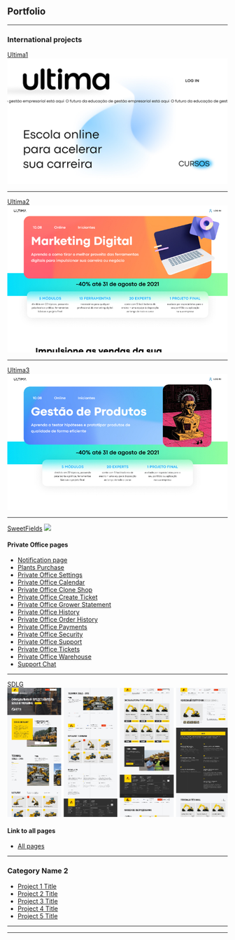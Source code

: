 ## Portfolio

---

### International projects
[Ultima1](https://bndnt.github.io/ultimamain01/) 
<img src="images/ultimamain.jpg?raw=true"/>

---
[Ultima2](https://bndnt.github.io/ultima01/) 
<img src="images/ultima.jpg?raw=true"/>

---
[Ultima3](https://bndnt.github.io/ltimaPM01/) 
<img src="images/ultimapm.jpg?raw=true"/>

---
[SweetFields](https://bndnt.github.io/sweetfields1/)
<img src="images/sf.png?raw=true"/>
#### Private Office pages

- [Notification page](https://bndnt.github.io/sweetfields1/notification-page.html)
- [Plants Purchase](https://bndnt.github.io/sweetfields1/plants-purchase.html)
- [Private Office Settings](https://bndnt.github.io/sweetfields1/private-office-settings.html)
- [Private Office Calendar](https://bndnt.github.io/sweetfields1/private-office-calendar.html)
- [Private Office Clone Shop](https://bndnt.github.io/sweetfields1/private-office-clone-shop.html)
- [Private Office Create Ticket](https://bndnt.github.io/sweetfields1/private-office-create-ticket.html)
- [Private Office Grower Statement](https://bndnt.github.io/sweetfields1/private-office-grower-statement.html)
- [Private Office History](https://bndnt.github.io/sweetfields1/private-office-history.html)
- [Private Office Order History](https://bndnt.github.io/sweetfields1/private-office-order-history.html)
- [Private Office Payments](https://bndnt.github.io/sweetfields1/private-office-payments.html)
- [Private Office Security](https://bndnt.github.io/sweetfields1/private-office-security.html)
- [Private Office Support](https://bndnt.github.io/sweetfields1/private-office-support.html)
- [Private Office Tickets](https://bndnt.github.io/sweetfields1/private-office-tickets.html)
- [Private Office Warehouse](https://bndnt.github.io/sweetfields1/private-office-warehouse.html)
- [Support Chat](https://bndnt.github.io/sweetfields1/support-chat.html)

---
[SDLG](https://bndnt.github.io/sdlg01/)
<img src="images/sdlg.jpg?raw=true"/>
#### Link to all pages

- [All pages](https://bndnt.github.io/sdlg01//all-pages.html)


---


### Category Name 2

- [Project 1 Title](http://example.com/)
- [Project 2 Title](http://example.com/)
- [Project 3 Title](http://example.com/)
- [Project 4 Title](http://example.com/)
- [Project 5 Title](http://example.com/)

---




---
<!-- Remove above link if you don't want to attibute -->
